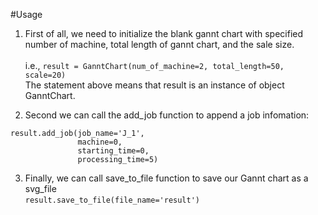 #Usage
1.  First of all, we need to initialize the blank gannt chart 
with specified number of machine, total length of gannt chart, and the sale size.\
\
i.e.,
`result = GanntChart(num_of_machine=2, total_length=50, scale=20)
`
\
The statement above means that result is an instance of object GanntChart.

2. Second we can call the add_job function to append a job infomation:
```
result.add_job(job_name='J_1', 
               machine=0, 
               starting_time=0, 
               processing_time=5)
```
3. Finally, we can call save_to_file function to save our Gannt chart as a svg_file  
`result.save_to_file(file_name='result')`